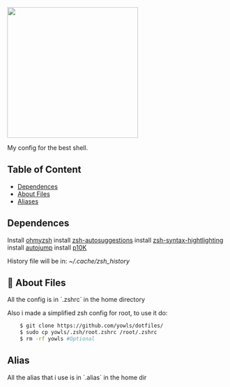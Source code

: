 <img src="https://miro.medium.com/max/900/1*oO43IFLliI6AxohJ2sc9Ug.jpeg" align=center height=300px>

My config for the best shell.

## Table of Content
+ [Dependences](#Dependences)
+ [About Files](#scroll_About-Files)
+ [Aliases](#Alias)
<!--+ [Themes]-->
<!--+ [Pluggins]-->


## Dependences
Install [ohmyzsh](https://ohmyz.sh/#install)
install [zsh-autosuggestions](https://github.com/zsh-users/zsh-autosuggestions/blob/master/INSTALL.md)
install [zsh-syntax-hightlighting](https://github.com/zsh-users/zsh-syntax-highlighting/blob/master/INSTALL.md)
install [autojump](https://github.com/wting/autojump)
install [p10K](https://github.com/romkatv/powerlevel10k#oh-my-zsh)

History file will be in: *~/.cache/zsh_history*

## 📜 About Files
All the config is in ´.zshrc´ in the home directory<br>

Also i made a simplified zsh config for root, to use it do:
```bash
	$ git clone https://github.com/yowls/dotfiles/
	$ sudo cp yowls/.zsh/root.zshrc /root/.zshrc
	$ rm -rf yowls #Optional
```

## Alias
All the alias that i use is in ´.alias´ in the home dir
